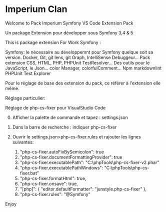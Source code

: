 # Imperium Clan

Welcome to Pack Imperium Symfony  VS Code Extension Pack

Un package Extension pour développer sous Symfony 3,4 & 5

This is package extension For Work Symfony :

Symfony: le nécessaire au développemnt pour Symfony quelque soit sa version.
Docker, Git, git lens, git Graph, IntelliSense Debuggeur...
Pack extension CSS, HTML, PHP, PHPUnit TestResolver...
Des outils pour le JavaScript, le Json...
color Manager, colorfulComment...
Npm
markdownlint
PHPUnit Test Explorer


Pour le réglage de base des extension du pack, ce référer à l'extension elle même.

Réglage particulier:

Réglage de php-cs-fixer pour VisualStudio Code

 0. Afficher la palette de commande et tapez  : settings.json
 1. Dans la barre de recherche : indiquer php-cs-fixer
 2. Ouvrir le settings.json>php-cs-fixer.rules et rajouter les lignes suivantes:

     1. "php-cs-fixer.autoFixBySemicolon": true
     2. "php-cs-fixer.documentFormattingProvider": true
     3. "php-cs-fixer.executablePath": "C:\\phpTools\\php-cs-fixer-v2.phar"
     4. "php-cs-fixer.executablePathWindows": "C:\\phpTools\\php-cs-fixer.bat"
     5. "php-cs-fixer.formatHtml": true,
     6. "php-cs-fixer.onsave": true,
     7. "[php]": {
                   "editor.defaultFormatter": "junstyle.php-cs-fixer"
                   },
     8. "php-cs-fixer.rules": "@Symfony"

Enjoy